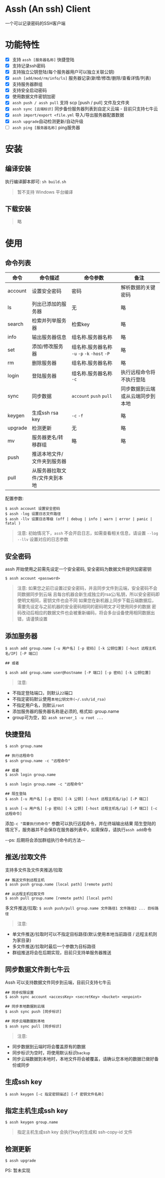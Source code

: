 # Assh  (An ssh) Client

一个可以记录密码的SSH客户端

# 功能特性
- [x] 支持 `assh [服务器名称]` 快捷登陆
- [x] 支持记录ssh密码
- [x] 支持独立公钥登陆(每个服务器用户可以独立关联公钥)
- [x] `assh [add/mod/rm/info/ls]` 服务器记录(新增/修改/删除/查看详情/列表)
- [x] 支持服务器群组
- [x] 支持安全启动密码
- [x] 使用数据文件密钥加密
- [x] `assh push / assh pull` 支持 scp [push / pull] 文件及文件夹
- [x] `assh sync [云端标识]` 同步备份服务器列表到自定义云端 - 目前只支持七牛云
- [x] `assh import/export <file.yml` 导入/导出服务器配置数据
- [x] `assh upgrade`自动检测更新/自动升级
- [ ] `assh ping [服务器名称]` ping服务器

# 安装

## 编译安装

执行编译脚本即可: `sh build.sh`

> 暂不支持 Windows 平台编译

## 下载安装
> 略

# 使用

## 命令列表

| 命令    | 命令描述                      | 命令参数                                      | 备注                             |
|---------|-------------------------------|-----------------------------------------------|----------------------------------|
| account | 设置安全密码                  | 密码                                          | 解析数据的关键密码               |
| ls      | 列出已添加的服务器            | 无                                            | 略                               |
| search  | 检索并列举服务器              | 检索key                                       | 略                               |
| info    | 输出服务器信息                | 组名称.服务器名称                             | 略                               |
| set     | 添加/修改服务器               | 组名称.服务器名称 `-u` `-p` `-k` `-host` `-P` | 略                               |
| rm      | 删除服务器                    | 组名称.服务器名称                             | 略                               |
| login   | 登陆服务器                    | 组名称.服务器名称 `-c`                        | 执行远程命令将不执行登陆         |
| sync    | 同步数据                      | `account` `push` `pull`                       | 同步数据到云端或从云端同步到本地 |
| keygen  | 生成ssh rsa key               | `-c` `-f`                                     | 略                               |
| upgrade | 检测更新                      | 无                                            | 略                               |
| mv      | 服务器更名/转移群组           | 略                                            | 略                               |
| push    | 推送本地文件/文件夹到服务器   |                                               |                                  |
| pull    | 从服务器拉取文件/文件夹到本地 |                                               |                                  |

配置参数:

```
$ assh account 设置安全密码
$ assh -log 设置日志文件路径
$ assh -llv 设置日志等级 (off | debug | info | warn | error | panic | fatal )
```

> 注意: 初始情况下，`assh` 不会开启日志，如需查看相关信息，请设置 `--log` `--llv` 设置对应的日志参数

## 安全密码

assh 开始使用之前需先设定一个安全密码, 安全密码为数据文件提供加密密钥

```
$ assh account <password>
```

> 注意:
如果您之前已设置过安全密码，并且同步文件到云端，安全密码不会同数据同步到云端
且每台机器会新生成独立的rsa公/私钥，所以安全密码即使明文相同，密钥文件也会不同
如果您在新机器上同步下载云端数据后，需要先设定与之前机器的安全密码相同的密码明文才可使用同步的数据
密码改动后相应的数据文件也会被重新编码，将会多台设备使用相同数据出错，请谨慎设置

## 添加服务器

```shell
$ assh add group.name [-u 用户名] [-p 密码] [-k 公钥位置] [-host 远程主机名/IP] [-P 端口]

## 或者

$ assh add group.name user@hostname [-P 端口] [-p 密码] [-k 公钥位置]

```

> 注意:
- 不指定登陆端口，则默认`22`端口
- 不指定密码默认使用`本地公钥文件(~/.ssh/id_rsa)`
- 不指定用户名，则默认`root`
- 添加服务器的服务器名称是必须的, 格式如: group.name
- group可为空，如: `assh server_1 -u root ...`


## 快捷登陆

```
$ assh group.name

## 执行远程命令
$ assh group.name -c "远程命令"

## 或者
$ assh login group.name

$ assh login group.name -c "远程命令"

## 陌生登陆
$ assh [-u 用户名] [-p 密码] [-k 公钥] [-host 远程主机名/ip] [-P 端口]

$ assh [-u 用户名] [-p 密码] [-k 公钥] [-host 远程主机名/ip] [-P 端口] [-c 远程命令]

```

添加`-c "需要执行的命令"` 参数可以执行远程命令，并在终端输出结果
陌生登陆的情况下，服务器并不会保存在服务器列表中，如需保存，请执行`assh add`命令

--ps: 后期将会添加群组执行命令的方法--

## 推送/拉取文件

支持多文件及文件夹推送/拉取

```
## 推送文件到远程主机
$ assh push group.name [local path] [remote path]

## 从远程主机拉取文件
$ assh pull group.name [remote path] [local path]

```
多文件推送/拉取:
`$ assh push/pull group.name 文件路径1 文件路径2 ... 目标路径`

> 注意:
- 单文件推送/拉取时可以不指定目标路径(默认使用本地当前路径 / 远程主机则为家目录)
- 多文件推送/拉取时最后一个参数为目标路径
- 群组推送将会在后期实现，目前只支持单服务器推送

## 同步数据文件到七牛云
Assh 可以支持数据文件同步到云端，目前只支持七牛云

```
## 同步权限设置
$ assh sync account <accessKey> <secretKey> <bucket> <enpoint>

## 同步本地数据到云端
$ assh sync push [同步标识]

## 同步云端数据到本地
$ assh sync pull [同步标识]
```

> 注意:
- 同步数据到云端时将会覆盖原有的数据
- 同步标识为空时，将使用默认标识`backup`
- 同步云端数据到本地时，本地文件将会被覆盖，请确认您本地的数据已做好备份或同步


## 生成ssh key
```
$ assh keygen [-c 指定密钥描述] [-f 密钥文件名称]
```
## 指定主机生成ssh key
```
$ assh keygen group.name
```
> 指定主机生成ssh key 会执行key的生成和 ssh-copy-id 文件

## 检测更新

```
$ assh upgrade
```
PS: 暂未实现
